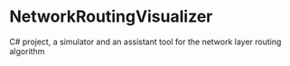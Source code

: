 # NetworkRoutingVisualizer
C# project, a simulator and an assistant tool for the network layer routing algorithm
